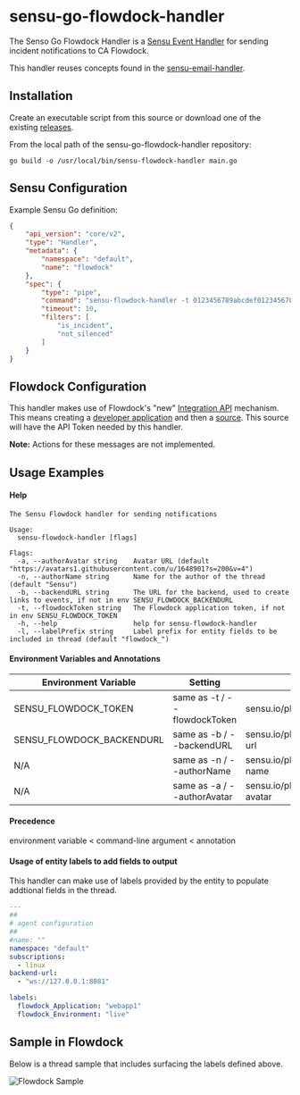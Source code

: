 # sensu-go-flowdock-handler
The Senso Go Flowdock Handler is a [Sensu Event Handler][1] for sending incident
notifications to CA Flowdock.

This handler reuses concepts found in the [sensu-email-handler][6].

## Installation
Create an executable script from this source or download one of the existing [releases][5].

From the local path of the sensu-go-flowdock-handler repository:

```
go build -o /usr/local/bin/sensu-flowdock-handler main.go
```

## Sensu Configuration

Example Sensu Go definition:

```json
{
    "api_version": "core/v2",
    "type": "Handler",
    "metadata": {
        "namespace": "default",
        "name": "flowdock"
    },
    "spec": {
        "type": "pipe",
        "command": "sensu-flowdock-handler -t 0123456789abcdef0123456789abcdef -b http://sensu-backend.example.com:3000",
        "timeout": 10,
        "filters": [
            "is_incident",
            "not_silenced"
        ]
    }
}

```

## Flowdock Configuration

This handler makes use of Flowdock's "new" [Integration API][2] mechanism.  This means creating a [developer application][3]
and then a [source][4].  This source will have the API Token needed by this handler.

**Note:**  Actions for these messages are not implemented.

## Usage Examples

#### Help
```
The Sensu Flowdock handler for sending notifications

Usage:
  sensu-flowdock-handler [flags]

Flags:
  -a, --authorAvatar string    Avatar URL (default "https://avatars1.githubusercontent.com/u/1648901?s=200&v=4")
  -n, --authorName string      Name for the author of the thread (default "Sensu")
  -b, --backendURL string      The URL for the backend, used to create links to events, if not in env SENSU_FLOWDOCK_BACKENDURL
  -t, --flowdockToken string   The Flowdock application token, if not in env SENSU_FLOWDOCK_TOKEN
  -h, --help                   help for sensu-flowdock-handler
  -l, --labelPrefix string     Label prefix for entity fields to be included in thread (default "flowdock_")
```

#### Environment Variables and Annotations
|Environment Variable|Setting|Annotation|
|--------------------|-------|----------|
|SENSU_FLOWDOCK_TOKEN| same as -t / --flowdockToken|sensu.io/plugins/flowdock/token|
|SENSU_FLOWDOCK_BACKENDURL|same as -b / --backendURL|sensu.io/plugins/flowdock/backend-url|
|N/A|same as -n / --authorName|sensu.io/plugins/flowdock/author-name|
|N/A|same as -a / --authorAvatar|sensu.io/plugins/flowdock/author-avatar|

#### Precedence
environment variable < command-line argument < annotation

#### Usage of entity labels to add fields to output
This handler can make use of labels provided by the entity to populate addtional fields in the thread.
```yaml
---
##
# agent configuration
##
#name: ""
namespace: "default"
subscriptions:
  - linux
backend-url:
  - "ws://127.0.0.1:8081"

labels:
  flowdock_Application: "webapp1"
  flowdock_Environment: "live"
```

## Sample in Flowdock
Below is a thread sample that includes surfacing the labels defined above.

![Flowdock Sample](https://toddcampbell.net/images/sensu_flowdock.png)

[1]: https://docs.sensu.io/sensu-go/5.2/reference/handlers/#how-do-sensu-handlers-work
[2]: https://www.flowdock.com/api/integration-getting-started
[3]: https://www.flowdock.com/oauth/applications
[4]: https://www.flowdock.com/api/sources
[5]: https://github.com/nixwiz/sensu-go-flowdock-handler/releases
[6]: https://github.com/sensu/sensu-email-handler
